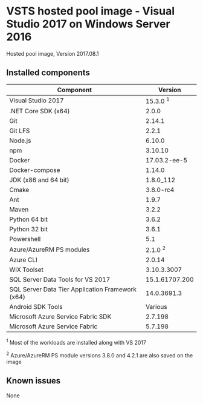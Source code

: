 # VSTS hosted pool image - Visual Studio 2017 on Windows Server 2016

Hosted pool image, Version 2017.08.1

## Installed components

| Component | Version |
|----------|---------|
| Visual Studio 2017 | 15.3.0 <sup>1</sup> |
| .NET Core SDK (x64) | 2.0.0 |
| Git | 2.14.1 |
| Git LFS | 2.2.1 |
| Node.js | 6.10.0 |
| npm | 3.10.10 |
| Docker | 17.03.2-ee-5 |
| Docker-compose | 1.14.0 |
| JDK (x86 and 64 bit) | 1.8.0_112 |
| Cmake | 3.8.0-rc4 |
| Ant | 1.9.7 |
| Maven | 3.2.2 |
| Python 64 bit | 3.6.2 |
| Python 32 bit | 3.6.1 |
| Powershell | 5.1 |
| Azure/AzureRM PS modules | 2.1.0 <sup>2</sup> |
| Azure CLI | 2.0.14 |
| WiX Toolset | 3.10.3.3007 |
| SQL Server Data Tools for VS 2017 | 15.1.61707.200 |
| SQL Server Data Tier Application Framework (x64) | 14.0.3691.3 |
| Android SDK Tools | Various |
| Microsoft Azure Service Fabric SDK | 2.7.198 |
| Microsoft Azure Service Fabric | 5.7.198 |

<sup>1</sup> Most of the workloads are installed along with VS 2017

<sup>2</sup> Azure/AzureRM PS module versions 3.8.0 and 4.2.1 are also saved on the image

## Known issues

None
